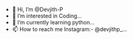 - 👋 Hi, I’m @Devjith-P
- 👀 I’m interested in Coding...
- 🌱 I’m currently learning python...
- 📫 How to reach me Instagram:- @devjithp_...

<!---
Devjith-P/Devjith-P is a ✨ special ✨ repository because its `README.md` (this file) appears on your GitHub profile.
You can click the Preview link to take a look at your changes.
--->
